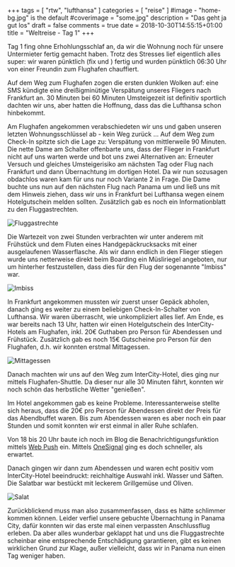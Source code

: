+++
tags = [
    "rtw",
    "lufthansa"
    ]
categories = [
    "reise"
]
#image - "home-bg.jpg" is the default
#coverimage = "some.jpg"
description = "Das geht ja gut los"
draft = false
comments = true
date = 2018-10-30T14:55:15+01:00
title = "Weltreise - Tag 1"
+++

Tag 1 fing ohne Erhohlungsschlaf an, da wir die Wohnung noch für unsere Untermieter fertig gemacht haben. Trotz des Stresses lief eigentlich alles super: wir waren pünktlich (fix und ) fertig und wurden pünktlich 06:30 Uhr von einer Freundin zum Flughafen chauffiert.

Auf dem Weg zum Flughafen zogen die ersten dunklen Wolken auf: eine SMS kündigte eine dreißigminütige Verspätung unseres Fliegers nach Frankfurt an. 30 Minuten bei 60 Minuten Umsteigezeit ist definitiv sportlich dachten wir uns, aber hatten die Hoffnung, dass das die Lufthansa schon hinbekommt.

Am Flughafen angekommen verabschiedeten wir uns und gaben unseren letzten Wohnungsschlüssel ab - kein Weg zurück ... Auf dem Weg zum Check-In spitzte sich die Lage zu: Verspätung von mittlerweile 90 Minuten. Die nette Dame am Schalter offenbarte uns, dass der Flieger in Frankfurt nicht auf uns warten werde und bot uns zwei Alternativen an: Erneuter Versuch und gleiches Umsteigerisiko am nächsten Tag oder Flug nach Frankfurt und dann Übernachtung im dortigen Hotel. Da wir nun sozusagen obdachlos waren kam für uns nur noch Variante 2 in Frage. Die Dame buchte uns nun auf den nächsten Flug nach Panama um und ließ uns mit dem Hinweis ziehen, dass wir uns in Frankfurt bei Lufthansa wegen einem Hotelgutschein melden sollten. Zusätzlich gab es noch ein Informationblatt zu den Fluggastrechten.

![Fluggastrechte](/img/IMG_20181029_080940.jpg "Fluggastrechte bei Verspätung")

Die Wartezeit von zwei Stunden verbrachten wir unter anderem mit Frühstück und dem Fluten eines Handgepäckrucksacks mit einer ausgelaufenen Wasserflasche. Als wir dann endlich in den Flieger stiegen wurde uns netterweise direkt beim Boarding ein Müsliriegel angeboten, nur um hinterher festzustellen, dass dies für den Flug der sogenannte "Imbiss" war.

![Imbiss](/img/IMG_20181029_103558.jpg "sogenannter Imbiss auf der Kurzstrecke")

In Frankfurt angekommen mussten wir zuerst unser Gepäck abholen, danach ging es weiter zu einem beliebigen Check-In-Schalter von Lufthansa. Wir waren überrascht, wie unkompliziert alles lief. Am Ende, es war bereits nach 13 Uhr, hatten wir einen Hotelgutschein des InterCity-Hotels am Flughafen, inkl. 20€ Guthaben pro Person für Abendessen und Frühstück. Zusätzlich gab es noch 15€ Gutscheine pro Person für den Flughafen, d.h. wir konnten erstmal Mittagessen.

![Mittagessen](/img/IMG_20181029_130727.jpg "Mittagessen am Flughafen")

Danach machten wir uns auf den Weg zum InterCity-Hotel, dies ging nur mittels Flughafen-Shuttle. Da dieser nur alle 30 Minuten fährt, konnten wir noch schön das herbstliche Wetter "genießen". 

Im Hotel angekommen gab es keine Probleme. Interessanterweise stellte sich heraus, dass die 20€ pro Person für Abendessen direkt der Preis für das Abendbuffet waren. Bis zum Abendessen waren es aber noch ein paar Stunden und somit konnten wir erst einmal in aller Ruhe schlafen.

Von 18 bis 20 Uhr baute ich noch im Blog die Benachrichtigungsfunktion mittels [Web Push](https://developers.google.com/web/ilt/pwa/introduction-to-push-notifications) ein. Mittels [OneSignal](https://onesignal.com) ging es doch schneller, als erwartet.

Danach gingen wir dann zum Abendessen und waren echt positiv vom InterCity-Hotel beeindruckt: reichhaltige Auswahl inkl. Wasser und Säften. Die Salatbar war bestückt mit leckerem Grillgemüse und Oliven.

![Salat](/img/IMG_20181029_203945.jpg "Salat mit Grillgemüse")

Zurückblickend muss man also zusammenfassen, dass es hätte schlimmer kommen können. Leider verfiel unsere gebuchte Übernachtung in Panama City, dafür konnten wir das erste mal einen verpassten Anschlussflug erleben. Da aber alles wunderbar geklappt hat und uns die Fluggastrechte scheinbar eine entsprechende Entschädigung garantieren, gibt es keinen wirklichen Grund zur Klage, außer vielleicht, dass wir in Panama nun einen Tag weniger haben.